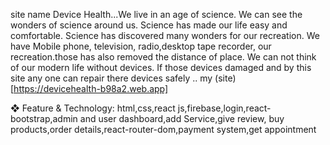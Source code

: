 site name Device Health...We live in an age of science. We can see the wonders of science around us. Science has made our life easy and comfortable. Science has discovered many wonders for our recreation. We have Mobile phone, television, radio,desktop tape recorder, our recreation.those  has also removed the distance of place. We can not think of our modern life without devices. If those devices damaged and by this site any one can repair there devices safely .. my (site)[https://devicehealth-b98a2.web.app]

 ❖ Feature & Technology: html,css,react 
js,firebase,login,react-bootstrap,admin and user dashboard,add 
Service,give review, buy products,order details,react-router-dom,payment system,get appointment 
